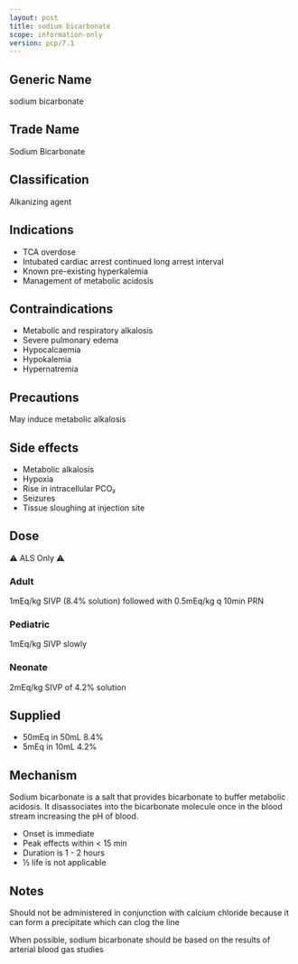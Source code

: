 ```yaml
---
layout: post
title: sodium bicarbonate
scope: information-only
version: pcp/7.1
---
```


## Generic Name

sodium bicarbonate

## Trade Name

Sodium Bicarbonate

## Classification

Alkanizing agent

## Indications

- TCA overdose
- Intubated cardiac arrest continued long arrest interval
- Known pre-existing hyperkalemia
- Management of metabolic acidosis

## Contraindications

- Metabolic and respiratory alkalosis
- Severe pulmonary edema
- Hypocalcaemia
- Hypokalemia
- Hypernatremia

## Precautions

May induce metabolic alkalosis

## Side effects

- Metabolic alkalosis
- Hypoxia
- Rise in intracellular PCO₂
- Seizures
- Tissue sloughing at injection site

## Dose

⚠️ ALS Only ⚠️

### Adult
1mEq/kg SIVP (8.4% solution) followed with 0.5mEq/kg q 10min PRN  
### Pediatric
1mEq/kg SIVP slowly  
### Neonate
2mEq/kg SIVP of 4.2% solution

## Supplied

- 50mEq in 50mL 8.4%
- 5mEq in 10mL 4.2%

## Mechanism

Sodium bicarbonate is a salt that provides bicarbonate to buffer metabolic acidosis. It disassociates into the bicarbonate molecule once in the blood stream increasing the pH of blood.

- Onset is immediate
- Peak effects within < 15 min
- Duration is 1 - 2 hours
- ½ life is not applicable

## Notes

Should not be administered in conjunction with calcium chloride because it can form a precipitate which can clog the line

When possible, sodium bicarbonate should be based on the results of arterial blood gas studies
